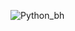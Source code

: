 ![Python_bh](https://user-images.githubusercontent.com/98829237/161306009-39c598c6-a48b-439c-93fb-717b28f84c94.png)
